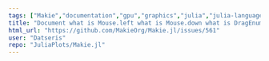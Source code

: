 ```yaml
---
tags: ["Makie","documentation","gpu","graphics","julia","julia-language","plotting","visualization"]
title: "Document what is Mouse.left what is Mouse.down what is DragEnum etc."
html_url: "https://github.com/MakieOrg/Makie.jl/issues/561"
user: "Datseris"
repo: "JuliaPlots/Makie.jl"
---
```


